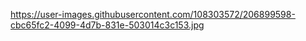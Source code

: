 https://user-images.githubusercontent.com/108303572/206899598-cbc65fc2-4099-4d7b-831e-503014c3c153.jpg
